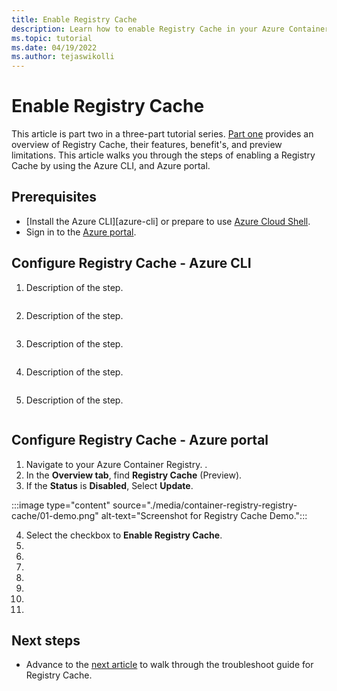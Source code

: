 ```yaml
---
title: Enable Registry Cache
description: Learn how to enable Registry Cache in your Azure Container Registry using Azure Cli, and Azure portal.
ms.topic: tutorial
ms.date: 04/19/2022
ms.author: tejaswikolli
---
```


# Enable Registry Cache

This article is part two in a three-part tutorial series. [Part one](tutorial-registry-cache.md) provides an overview of Registry Cache, their features, benefit's, and preview limitations. This article walks you through the steps of enabling a Registry Cache by using the Azure CLI, and Azure portal.

## Prerequisites

* [Install the Azure CLI][azure-cli] or prepare to use [Azure Cloud Shell](../cloud-shell/quickstart.md).
* Sign in to the [Azure portal](https://ms.portal.azure.com/). 

## Configure Registry Cache - Azure CLI

1. Description of the step.

    ```azurecli-interactive

    ```

2. Description of the step.

    ```azurecli-interactive

    ```

3. Description of the step.

    ```azurecli-interactive

    ```

4. Description of the step.

    ```azurecli-interactive

    ```
5. Description of the step.

    ```azurecli-interactive

    ```

## Configure Registry Cache - Azure portal

1. Navigate to your Azure Container Registry. . 
2. In the **Overview tab**, find **Registry Cache** (Preview).
3. If the **Status** is **Disabled**, Select **Update**.



:::image type="content" source="./media/container-registry-registry-cache/01-demo.png" alt-text="Screenshot for Registry Cache Demo.":::



4. Select the checkbox to **Enable Registry Cache**.
1. 
1. 
1. 
1. 
1. 
1. 
1. 

## Next steps

* Advance to the [next article](tutorial-troubleshoot-registry-cache.md) to walk through the troubleshoot guide for Registry Cache.